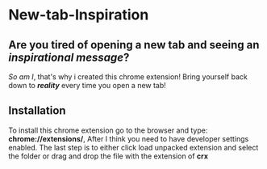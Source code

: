 # New-tab-Inspiration

## Are you tired of opening a new tab and seeing an *inspirational message*?

*So am I*, that's why i created this chrome extension! Bring yourself back down to ***reality*** every time you open a new tab!

## Installation

To install this chrome extension go to the browser and type: **chrome://extensions/**, After I think you need to have developer settings enabled. The last step is to either click load unpacked extension and select the folder or drag and drop the file with the extension of **crx**
